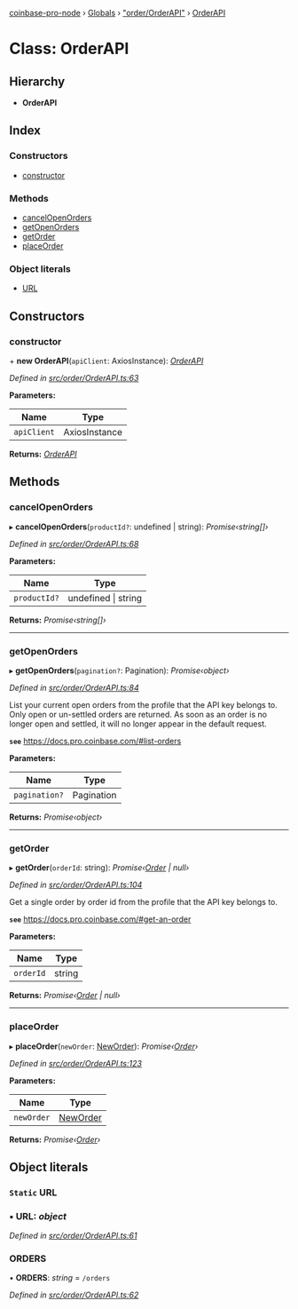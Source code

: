[coinbase-pro-node](../README.md) › [Globals](../globals.md) › ["order/OrderAPI"](../modules/_order_orderapi_.md) › [OrderAPI](_order_orderapi_.orderapi.md)

# Class: OrderAPI

## Hierarchy

- **OrderAPI**

## Index

### Constructors

- [constructor](_order_orderapi_.orderapi.md#constructor)

### Methods

- [cancelOpenOrders](_order_orderapi_.orderapi.md#cancelopenorders)
- [getOpenOrders](_order_orderapi_.orderapi.md#getopenorders)
- [getOrder](_order_orderapi_.orderapi.md#getorder)
- [placeOrder](_order_orderapi_.orderapi.md#placeorder)

### Object literals

- [URL](_order_orderapi_.orderapi.md#static-url)

## Constructors

### constructor

\+ **new OrderAPI**(`apiClient`: AxiosInstance): _[OrderAPI](_order_orderapi_.orderapi.md)_

_Defined in [src/order/OrderAPI.ts:63](https://github.com/bennyn/coinbase-pro-node/blob/0c3235f/src/order/OrderAPI.ts#L63)_

**Parameters:**

| Name        | Type          |
| ----------- | ------------- |
| `apiClient` | AxiosInstance |

**Returns:** _[OrderAPI](_order_orderapi_.orderapi.md)_

## Methods

### cancelOpenOrders

▸ **cancelOpenOrders**(`productId?`: undefined | string): _Promise‹string[]›_

_Defined in [src/order/OrderAPI.ts:68](https://github.com/bennyn/coinbase-pro-node/blob/0c3235f/src/order/OrderAPI.ts#L68)_

**Parameters:**

| Name         | Type                    |
| ------------ | ----------------------- |
| `productId?` | undefined &#124; string |

**Returns:** _Promise‹string[]›_

---

### getOpenOrders

▸ **getOpenOrders**(`pagination?`: Pagination): _Promise‹object›_

_Defined in [src/order/OrderAPI.ts:84](https://github.com/bennyn/coinbase-pro-node/blob/0c3235f/src/order/OrderAPI.ts#L84)_

List your current open orders from the profile that the API key belongs to. Only open or un-settled orders are returned. As soon as an order is no longer open and settled, it will no longer appear in the default request.

**`see`** https://docs.pro.coinbase.com/#list-orders

**Parameters:**

| Name          | Type       |
| ------------- | ---------- |
| `pagination?` | Pagination |

**Returns:** _Promise‹object›_

---

### getOrder

▸ **getOrder**(`orderId`: string): _Promise‹[Order](../interfaces/_order_orderapi_.order.md) | null›_

_Defined in [src/order/OrderAPI.ts:104](https://github.com/bennyn/coinbase-pro-node/blob/0c3235f/src/order/OrderAPI.ts#L104)_

Get a single order by order id from the profile that the API key belongs to.

**`see`** https://docs.pro.coinbase.com/#get-an-order

**Parameters:**

| Name      | Type   |
| --------- | ------ |
| `orderId` | string |

**Returns:** _Promise‹[Order](../interfaces/_order_orderapi_.order.md) | null›_

---

### placeOrder

▸ **placeOrder**(`newOrder`: [NewOrder](../interfaces/_order_orderapi_.neworder.md)): _Promise‹[Order](../interfaces/_order_orderapi_.order.md)›_

_Defined in [src/order/OrderAPI.ts:123](https://github.com/bennyn/coinbase-pro-node/blob/0c3235f/src/order/OrderAPI.ts#L123)_

**Parameters:**

| Name       | Type                                                   |
| ---------- | ------------------------------------------------------ |
| `newOrder` | [NewOrder](../interfaces/_order_orderapi_.neworder.md) |

**Returns:** _Promise‹[Order](../interfaces/_order_orderapi_.order.md)›_

## Object literals

### `Static` URL

### ▪ **URL**: _object_

_Defined in [src/order/OrderAPI.ts:61](https://github.com/bennyn/coinbase-pro-node/blob/0c3235f/src/order/OrderAPI.ts#L61)_

### ORDERS

• **ORDERS**: _string_ = `/orders`

_Defined in [src/order/OrderAPI.ts:62](https://github.com/bennyn/coinbase-pro-node/blob/0c3235f/src/order/OrderAPI.ts#L62)_
